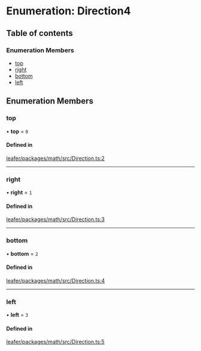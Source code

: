 # Enumeration: Direction4

## Table of contents

### Enumeration Members

- [top](Direction4.md#top)
- [right](Direction4.md#right)
- [bottom](Direction4.md#bottom)
- [left](Direction4.md#left)

## Enumeration Members

### top

• **top** = ``0``

#### Defined in

[leafer/packages/math/src/Direction.ts:2](https://github.com/leaferjs/leafer/blob/a596007/packages/math/src/Direction.ts#L2)

___

### right

• **right** = ``1``

#### Defined in

[leafer/packages/math/src/Direction.ts:3](https://github.com/leaferjs/leafer/blob/a596007/packages/math/src/Direction.ts#L3)

___

### bottom

• **bottom** = ``2``

#### Defined in

[leafer/packages/math/src/Direction.ts:4](https://github.com/leaferjs/leafer/blob/a596007/packages/math/src/Direction.ts#L4)

___

### left

• **left** = ``3``

#### Defined in

[leafer/packages/math/src/Direction.ts:5](https://github.com/leaferjs/leafer/blob/a596007/packages/math/src/Direction.ts#L5)
